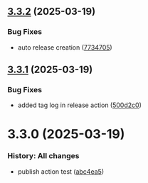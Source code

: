 ## [3.3.2](https://github.com/KarthikAravindR/infinite-canvas/compare/v3.3.1...v3.3.2) (2025-03-19)


### Bug Fixes

* auto release creation ([7734705](https://github.com/KarthikAravindR/infinite-canvas/commit/7734705229686f00801cc128b2faf29403dad2e9))

## [3.3.1](https://github.com/KarthikAravindR/infinite-canvas/compare/v3.3.0...v3.3.1) (2025-03-19)


### Bug Fixes

* added tag log in release action ([500d2c0](https://github.com/KarthikAravindR/infinite-canvas/commit/500d2c08e52a0018bf199c8659838e8d0e689d39))

# 3.3.0 (2025-03-19)

### History: All changes

- publish action test ([abc4ea5](https://github.com/KarthikAravindR/infinite-canvas/commit/abc4ea5b753db068ba6628e6f312e484675187e6))
